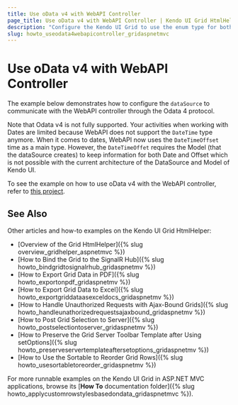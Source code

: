 ```yaml
---
title: Use oData v4 with WebAPI Controller
page_title: Use oData v4 with WebAPI Controller | Kendo UI Grid HtmlHelper
description: "Configure the Kendo UI Grid to use the enum type for both displaying and editing."
slug: howto_useodata4webapicontroller_gridaspnetmvc
---
```


# Use oData v4 with WebAPI Controller

The example below demonstrates how to configure the `dataSource` to communicate with the WebAPI controller through the Odata 4 protocol.

Note that Odata v4 is not fully supported. Your activities when working with Dates are limited because WebAPI does not support the `DateTime` type anymore. When it comes to dates, WebAPI now uses the `DateTimeOffset` time as a main type. However, the `DateTimeOffet` requires the Model (that the dataSource creates) to keep information for both Date and Offset which is not possible with the current architecture of the DataSource and Model of Kendo UI.

To see the example on how to use oData v4 with the WebAPI controller, refer to [this project](https://github.com/telerik/ui-for-aspnet-mvc-examples/tree/master/grid/odata-v4-web-api-binding-wrappers).

## See Also

Other articles and how-to examples on the Kendo UI Grid HtmlHelper:

* [Overview of the Grid HtmlHelper]({% slug overview_gridhelper_aspnetmvc %})
* [How to Bind the Grid to the SignalR Hub]({% slug howto_bindgridtosignalrhub_gridaspnetmv %})
* [How to Export Grid Data in PDF]({% slug howto_exportonpdf_gridaspnetmv %})
* [How to Export Grid Data to Excel]({% slug howto_exportgriddataasexceldocs_gridaspnetmv %})
* [How to Handle Unauthorized Requests with Ajax-Bound Grids]({% slug howto_handleunathorizedrequestsajaxbound_gridaspnetmv %})
* [How to Post Grid Selection to Server]({% slug howto_postselectiontoserver_gridaspnetmv %})
* [How to Preserve the Grid Server Toolbar Template after Using setOptions]({% slug howto_preserveservertemplateaftersetoptions_gridaspnetmv %})
* [How to Use the Sortable to Reorder Grid Rows]({% slug howto_usesortabletoreorder_gridaspnetmv %})

For more runnable examples on the Kendo UI Grid in ASP.NET MVC applications, browse its [**How To** documentation folder]({% slug howto_applycustomrowstylesbasedondata_gridaspnetmvc %}).
